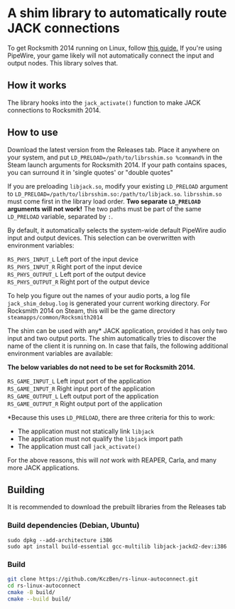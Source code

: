 # A shim library to automatically route JACK connections

To get Rocksmith 2014 running on Linux, follow [this guide.](https://github.com/theNizo/linux_rocksmith) If you're using PipeWire, your game likely will not automatically connect the input and output nodes. This library solves that.

## How it works
The library hooks into the `jack_activate()` function to make JACK connections to Rocksmith 2014.

## How to use
Download the latest version from the Releases tab. Place it anywhere on your system, and put `LD_PRELOAD=/path/to/librsshim.so %command%` in the Steam launch arguments for Rocksmith 2014. If your path contains spaces, you can surround it in 'single quotes' or "double quotes"

If you are preloading `libjack.so`, modify your existing `LD_PRELOAD` argument to `LD_PRELOAD=/path/to/librsshim.so:/path/to/libjack.so`. `librsshim.so` must come first in the library load order. **Two separate `LD_PRELOAD` arguments will not work!** The two paths must be part of the same `LD_PRELOAD` variable, separated by `:`.

By default, it automatically selects the system-wide default PipeWire audio input and output devices. This selection can be overwritten with environment variables:

`RS_PHYS_INPUT_L` Left port of the input device\
`RS_PHYS_INPUT_R` Right port of the input device\
`RS_PHYS_OUTPUT_L` Left port of the output device\
`RS_PHYS_OUTPUT_R` Right port of the output device

To help you figure out the names of your audio ports, a log file `jack_shim_debug.log` is generated your current working directory. For Rocksmith 2014 on Steam, this will be the game directory `steamapps/common/Rocksmith2014`

The shim can be used with any* JACK application, provided it has only two input and two output ports. The shim automatically tries to discover the name of the client it is running on. In case that fails, the following additional environment variables are available:

**The below variables do not need to be set for Rocksmith 2014.**

`RS_GAME_INPUT_L` Left input port of the application\
`RS_GAME_INPUT_R` Right input port of the application\
`RS_GAME_OUTPUT_L` Left output port of the application\
`RS_GAME_OUTPUT_R` Right output port of the application

*Because this uses `LD_PRELOAD`, there are three criteria for this to work:
* The application must not statically link `libjack`
* The application must not qualify the `libjack` import path
* The application must call `jack_activate()`

For the above reasons, this will *not* work with REAPER, Carla, and many more JACK applications.

## Building

It is recommended to download the prebuilt libraries from the Releases tab

### Build dependencies (Debian, Ubuntu)
```
sudo dpkg --add-architecture i386
sudo apt install build-essential gcc-multilib libjack-jackd2-dev:i386
```
### Build
```bash
git clone https://github.com/KczBen/rs-linux-autoconnect.git
cd rs-linux-autoconnect
cmake -B build/
cmake --build build/
```